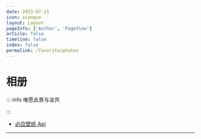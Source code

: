 ```yaml
---
date: 2023-07-21
icon: xiangce
layout: Layout
pageInfo: ['Author', 'PageView']
article: false
timeline: false
index: false
permalink: /favorite/photos
---
```


# 相册

::: info 唯愿此景与汝共

:::

- [必应壁纸 Api](./BingImgApi.md)

---

